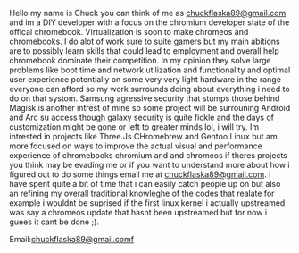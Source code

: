 Hello my name is Chuck you can think of me as chuckflaska89@gmail.com and im a DIY developer with a focus on the chromium developer state of the offical chromebook.
Virtualization is soon to make chromeos and chromebooks. I do alot of work sure to suite gamers but my main abitions are to possibly learn skills that could lead to 
employment and overall help chromebook dominate their competition. In my opinion they solve large problems like boot time and network utilization and functionality
and optimal user experience potentially on some very very light hardware in the range everyone can afford so my work surrounds doing about everything i need to do on
that systom. Samsung agressive security that stumps those behind Magisk is another intrest of mine so some project will be surrouning Android and Arc su access
though galaxy security is quite fickle and the days of customization might be gone or left to greater minds lol, i will try. Im intrested in projects
like Three.Js CHromebrew and Gentoo Linux but am more focused on ways to improve the actual visual and performance experience of chromebooks chromium and
and chromeos if theres projects you think may be evading me or if you want to understand more about how i figured out to do some things email me at chuckflaska89@gmail.com.
I have spent quite a bit of time that i can easily catch people up on but also an refining my overall traditional knowleghe of the codes that realate for example
i wouldnt be suprised if the first linux kernel i actually upstreamed was say a chromeos update that hasnt been upstreamed but for now i guees it cant be done ;).

Email:chuckflaska89@gmail.comf

